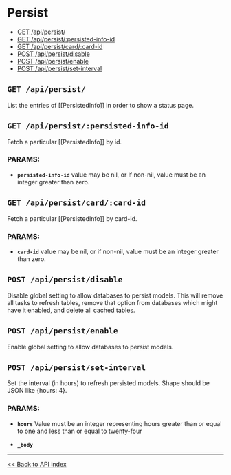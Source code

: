 # Persist

  - [GET /api/persist/](#get-apipersist)
  - [GET /api/persist/:persisted-info-id](#get-apipersistpersisted-info-id)
  - [GET /api/persist/card/:card-id](#get-apipersistcardcard-id)
  - [POST /api/persist/disable](#post-apipersistdisable)
  - [POST /api/persist/enable](#post-apipersistenable)
  - [POST /api/persist/set-interval](#post-apipersistset-interval)

## `GET /api/persist/`

List the entries of [[PersistedInfo]] in order to show a status page.

## `GET /api/persist/:persisted-info-id`

Fetch a particular [[PersistedInfo]] by id.

### PARAMS:

*  **`persisted-info-id`** value may be nil, or if non-nil, value must be an integer greater than zero.

## `GET /api/persist/card/:card-id`

Fetch a particular [[PersistedInfo]] by card-id.

### PARAMS:

*  **`card-id`** value may be nil, or if non-nil, value must be an integer greater than zero.

## `POST /api/persist/disable`

Disable global setting to allow databases to persist models. This will remove all tasks to refresh tables, remove
  that option from databases which might have it enabled, and delete all cached tables.

## `POST /api/persist/enable`

Enable global setting to allow databases to persist models.

## `POST /api/persist/set-interval`

Set the interval (in hours) to refresh persisted models. Shape should be JSON like {hours: 4}.

### PARAMS:

*  **`hours`** Value must be an integer representing hours greater than or equal to one and less than or equal to twenty-four

*  **`_body`**

---

[<< Back to API index](../api-documentation.md)